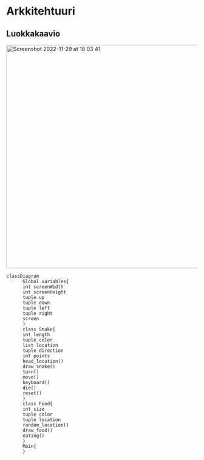 # Arkkitehtuuri 
## Luokkakaavio
<img width="588" alt="Screenshot 2022-11-29 at 18 03 41" src="https://user-images.githubusercontent.com/101987621/204580497-ceed84d1-29b3-4275-98c0-24bd1bcffefc.png">

```mermaid
classDiagram
      Global variables{
      int screenWidth
      int screenHeight
      tuple up
      tuple down
      tuple left
      tuple right
      screen
      }
      class Snake{
      int length
      tuple color
      list location
      tuple direction
      int points
      head_location()
      draw_snake()
      turn()
      move()
      keyboard()
      die()
      reset()
      }
      class Food{
      int size
      tuple color
      tuple location
      random_location()
      draw_food()
      eating()
      }
      Main{
      }
